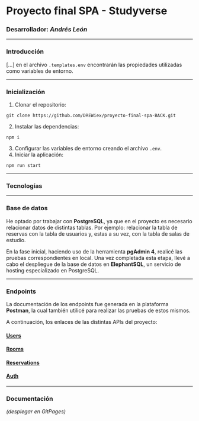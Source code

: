 # Proyecto final SPA - Studyverse
### Desarrollador: *Andrés León*

---

### Introducción

[…] en el archivo ```.templates.env``` encontrarán las propiedades utilizadas como variables de entorno.

---

### Inicialización

1. Clonar el repositorio:
```
git clone https://github.com/DREWiex/proyecto-final-spa-BACK.git
```
2. Instalar las dependencias:
```
npm i
```
3. Configurar las variables de entorno creando el archivo ```.env```.
4. Iniciar la aplicación:
```
npm run start
```

---

### Tecnologías

---

### Base de datos

He optado por trabajar con **PostgreSQL**, ya que en el proyecto es necesario relacionar datos de distintas tablas. Por ejemplo: relacionar la tabla de reservas con la tabla de usuarios y, estas a su vez, con la tabla de salas de estudio.

En la fase inicial, haciendo uso de la herramienta **pgAdmin 4**, realicé las pruebas correspondientes en local. Una vez completada esta etapa, llevé a cabo el despliegue de la base de datos en  **ElephantSQL**, un servicio de hosting especializado en PostgreSQL.

---

### Endpoints

La documentación de los endpoints fue generada en la plataforma **Postman**, la cual también utilicé para realizar las pruebas de estos mismos.

A continuación, los enlaces de las distintas APIs del proyecto:

#### [Users](https://documenter.getpostman.com/view/26092515/2s93eU1Z77)

#### [Rooms](https://documenter.getpostman.com/view/26092515/2s93eU1Z78)

#### [Reservations](https://documenter.getpostman.com/view/26092515/2s93eU1Z79)

#### [Auth](https://documenter.getpostman.com/view/26092515/2s93eU1Z7B)

---

### Documentación

*(desplegar en GitPages)*